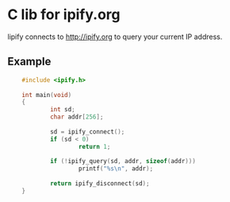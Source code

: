 C lib for ipify.org
===================

lipify connects to http://ipify.org to query your current IP address.

Example
-------

```C
    #include <ipify.h>
    
    int main(void)
    {
            int sd;
            char addr[256];
    
            sd = ipify_connect();
            if (sd < 0)
                    return 1;
    
            if (!ipify_query(sd, addr, sizeof(addr)))
                    printf("%s\n", addr);
    
            return ipify_disconnect(sd);
    }
```

